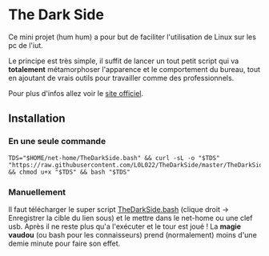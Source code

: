 # The Dark Side

Ce mini projet (hum hum) a pour but de faciliter l'utilisation de Linux sur les pc de l'iut.

Le principe est très simple, il suffit de lancer un tout petit script qui va **totalement** métamorphoser l'apparence et le comportement du bureau, tout en ajoutant de vrais outils pour travailler comme des professionnels.

Pour plus d'infos allez voir le [site officiel](https://l0l022.github.io/TheDarkSide/).

## Installation

### En une seule commande

```
TDS="$HOME/net-home/TheDarkSide.bash" && curl -sL -o "$TDS" "https://raw.githubusercontent.com/L0L022/TheDarkSide/master/TheDarkSide.bash" && chmod u+x "$TDS" && bash "$TDS"
```

### Manuellement

Il faut télécharger le super script [TheDarkSide.bash](https://raw.githubusercontent.com/L0L022/TheDarkSide/master/TheDarkSide.bash) (clique droit -> Enregistrer la cible du lien sous) et le mettre dans le net-home ou une clef usb. Après il ne reste plus qu'a l'exécuter et le tour est joué ! La **magie vaudou** (ou bash pour les connaisseurs) prend (normalement) moins d'une demie minute pour faire son effet.

